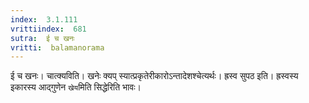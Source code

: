 ```yaml
---
index:  3.1.111
vrittiindex:  681
sutra:  ई च खनः
vritti:  balamanorama 
---
```


ई च खनः। चात्क्यविति। खनेः क्यप् स्यात्प्रकृतेरीकारोऽन्तादेशश्चेत्यर्थः। ह्रस्व सुपठ इति। ह्रस्वस्य इकारस्य आद्गुणेन `खेय`मिति सिद्धेरिति भावः। 

